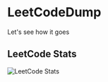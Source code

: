 # LeetCodeDump
Let's see how it goes

## LeetCode Stats
![LeetCode Stats](https://leetcode-stats.vercel.app/api?username=IlkinAlisov)


